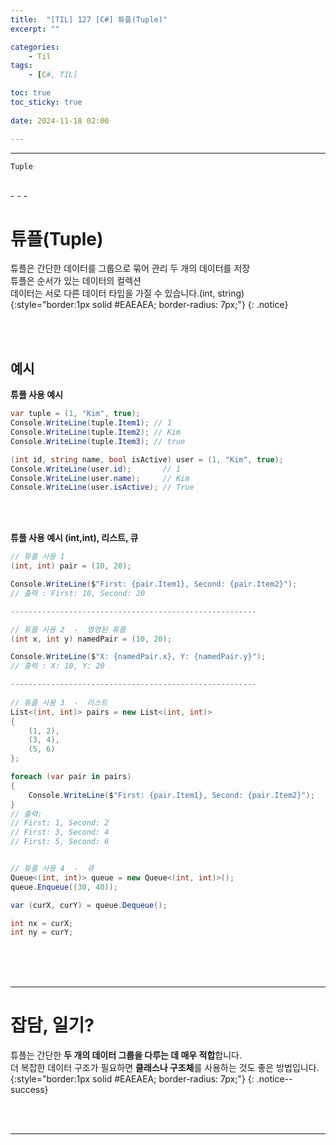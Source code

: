 ```yaml
---
title:  "[TIL] 127 [C#] 튜플(Tuple)"
excerpt: ""

categories:
    - Til
tags:
    - [C#, TIL]

toc: true
toc_sticky: true
 
date: 2024-11-18 02:00

---
```

- - -

`Tuple`

<br>
- - - 

# 튜플(Tuple)
튜플은 간단한 데이터를 그룹으로 묶어 관리 두 개의 데이터를 저장  
튜플은 순서가 있는 데이터의 컬렉션  
데이터는 서로 다른 데이터 타입을 가질 수 있습니다.(int, string)  
{:style="border:1px solid #EAEAEA; border-radius: 7px;"}
{: .notice}  

<br><br>

## 예시 

**튜플 사용 예시**
<div class="notice--primary" markdown="1"> 

```c# 
var tuple = (1, "Kim", true); 
Console.WriteLine(tuple.Item1); // 1
Console.WriteLine(tuple.Item2); // Kim
Console.WriteLine(tuple.Item3); // true

(int id, string name, bool isActive) user = (1, "Kim", true);
Console.WriteLine(user.id);       // 1
Console.WriteLine(user.name);     // Kim
Console.WriteLine(user.isActive); // True

```
</div>

<br><br>

**튜플 사용 예시 (int,int), 리스트, 큐**
<div class="notice--primary" markdown="1"> 

```c# 
// 튜플 사용 1
(int, int) pair = (10, 20);

Console.WriteLine($"First: {pair.Item1}, Second: {pair.Item2}");
// 출력 : First: 10, Second: 20

-------------------------------------------------------

// 튜플 사용 2  -  명명된 튜플
(int x, int y) namedPair = (10, 20);

Console.WriteLine($"X: {namedPair.x}, Y: {namedPair.y}");
// 출력 : X: 10, Y: 20

-------------------------------------------------------
 
// 튜플 사용 3  -  리스트
List<(int, int)> pairs = new List<(int, int)>
{
    (1, 2),
    (3, 4),
    (5, 6)
};

foreach (var pair in pairs)
{
    Console.WriteLine($"First: {pair.Item1}, Second: {pair.Item2}");
}
// 출력:
// First: 1, Second: 2
// First: 3, Second: 4
// First: 5, Second: 6


// 튜플 사용 4  -  큐
Queue<(int, int)> queue = new Queue<(int, int)>();
queue.Enqueue((30, 40));

var (curX, curY) = queue.Dequeue();

int nx = curX;
int ny = curY;

```
</div>


<br><br><br>
- - - 


# 잡담, 일기?
튜플는 간단한 **두 개의 데이터 그룹을 다루는 데 매우 적합**합니다.  
더 복잡한 데이터 구조가 필요하면 **클래스나 구조체**를 사용하는 것도 좋은 방법입니다.
{:style="border:1px solid #EAEAEA; border-radius: 7px;"}
{: .notice--success}  


<br><br>
- - -